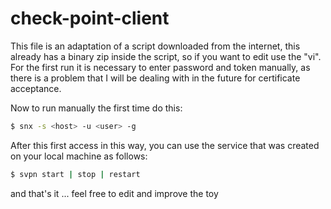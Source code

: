 # check-point-client

This file is an adaptation of a script downloaded from the internet, this already has a binary zip inside the script, so if you want to edit use the "vi".
For the first run it is necessary to enter password and token manually, as there is a problem that I will be dealing with in the future for certificate acceptance.

Now to run manually the first time do this:
```bash
$ snx -s <host> -u <user> -g
```
After this first access in this way, you can use the service that was created on your local machine as follows:
```bash
$ svpn start | stop | restart
```
and that's it ... feel free to edit and improve the toy
